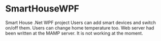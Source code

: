 # SmartHouseWPF
Smart House .Net WPF project
Users can add smart devices and switch on/off them. Users can change home temperature too.
Web server had been written at the MAMP server. It is not working at the moment.
